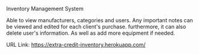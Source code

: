 Inventory Management System

Able to view manufacturers, categories and users. Any important notes can be viewed and edited for each client's purchase. furthermore, it can also delete user's information. As well as add more equipment if needed.

URL Link: https://extra-credit-inventory.herokuapp.com/
